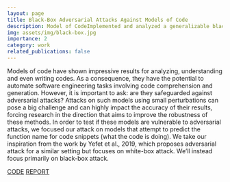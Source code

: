```yaml
---
layout: page
title: Black-Box Adversarial Attacks Against Models of Code
description: Model of CodeImplemented and analyzed a generalizable black-Box adversarial attack against models of code
img: assets/img/black-box.jpg
importance: 2
category: work
related_publications: false
---
```


Models of code have shown impressive results for analyzing, understanding and even writing codes. As a consequence, they have the potential to automate software engineering tasks involving code comprehension and generation. However, it is important to ask: are they safeguarded against adversarial attacks? Attacks on such models using small perturbations can pose a big challenge and can highly impact the accuracy of their results, forcing research in the direction that aims to improve the robustness of these methods. In order to test if these models are vulnerable to adversarial attacks, we focused our attack on models that attempt to predict the function name for code snippets (what the code is doing). We take our inspiration from the work by Yefet et al., 2019, which proposes adversarial attack for a similar setting but focuses on white-box attack. We’ll instead focus primarily on black-box attack.

[CODE](https://github.com/lamhagoel/adversarial-examples)
[REPORT](https://github.com/lamhagoel/adversarial-examples/blob/master/AdvAttackModelsOfCode.pdf)